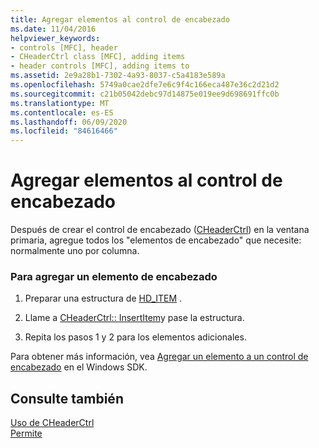```yaml
---
title: Agregar elementos al control de encabezado
ms.date: 11/04/2016
helpviewer_keywords:
- controls [MFC], header
- CHeaderCtrl class [MFC], adding items
- header controls [MFC], adding items to
ms.assetid: 2e9a28b1-7302-4a93-8037-c5a4183e589a
ms.openlocfilehash: 5749a0cae2dfe7e6c9f4c166eca487e36c2d21d2
ms.sourcegitcommit: c21b05042debc97d14875e019ee9d698691ffc0b
ms.translationtype: MT
ms.contentlocale: es-ES
ms.lasthandoff: 06/09/2020
ms.locfileid: "84616466"
---
```

# <a name="adding-items-to-the-header-control"></a>Agregar elementos al control de encabezado

Después de crear el control de encabezado ([CHeaderCtrl](reference/cheaderctrl-class.md)) en la ventana primaria, agregue todos los "elementos de encabezado" que necesite: normalmente uno por columna.

### <a name="to-add-a-header-item"></a>Para agregar un elemento de encabezado

1. Preparar una estructura de [HD_ITEM](/windows/win32/api/commctrl/ns-commctrl-hditemw) .

1. Llame a [CHeaderCtrl:: InsertItem](reference/cheaderctrl-class.md#insertitem)y pase la estructura.

1. Repita los pasos 1 y 2 para los elementos adicionales.

Para obtener más información, vea [Agregar un elemento a un control de encabezado](/windows/win32/Controls/header-controls) en el Windows SDK.

## <a name="see-also"></a>Consulte también

[Uso de CHeaderCtrl](using-cheaderctrl.md)<br/>
[Permite](controls-mfc.md)
